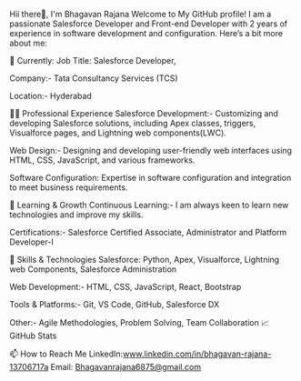 Hii there👋, I'm Bhagavan Rajana
Welcome to My GitHub profile! I am a passionate Salesforce Developer and Front-end Developer with 2 years of experience in software development and configuration. Here’s a bit more about me:


🔭 Currently:
Job Title: Salesforce Developer,

Company:- Tata Consultancy Services (TCS)

Location:- Hyderabad


👨‍💻 Professional Experience
Salesforce Development:- Customizing and developing Salesforce solutions, including Apex classes, triggers, Visualforce pages, and Lightning web components(LWC).

Web Design:- Designing and developing user-friendly web interfaces using HTML, CSS, JavaScript, and various frameworks.

Software Configuration: Expertise in software configuration and integration to meet business requirements.

🌱 Learning & Growth
Continuous Learning:- I am always keen to learn new technologies and improve my skills.

Certifications:- Salesforce Certified Associate, Administrator and Platform Developer-I

💼 Skills & Technologies
Salesforce: Python,  Apex, Visualforce, Lightning web Components, Salesforce Administration

Web Development:- HTML, CSS, JavaScript, React, Bootstrap

Tools & Platforms:- Git, VS Code, GitHub, Salesforce DX

Other:- Agile Methodologies, Problem Solving, Team Collaboration
📈 GitHub Stats

📫 How to Reach Me
LinkedIn:www.linkedin.com/in/bhagavan-rajana-13706717a
Email:  Bhagavanrajana6875@gmail.com



